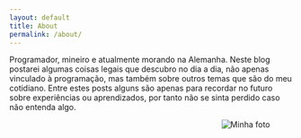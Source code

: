 ```yaml
---
layout: default
title: About
permalink: /about/
---
```


Programador, mineiro e atualmente morando na Alemanha. Neste blog postarei algumas coisas legais que descubro no dia a dia, não apenas vinculado à programação, mas também sobre outros temas que são do meu cotidiano. Entre estes posts alguns são apenas para recordar no futuro sobre experiências ou aprendizados, por tanto não se sinta perdido caso não entenda algo.

<figure>
	<img align="right" alt="Minha foto" src="{{ site.base_url }}img/logo.jpg" />
</figure>